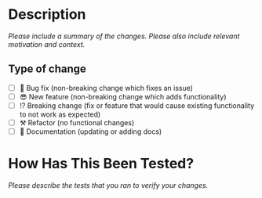 # Description

*Please include a summary of the changes. Please also include relevant motivation and context.*

## Type of change

- [ ] 🐛 Bug fix (non-breaking change which fixes an issue)
- [ ] 😎 New feature (non-breaking change which adds functionality)
- [ ] ⁉️ Breaking change (fix or feature that would cause existing functionality to not work as expected)
- [ ] ⚒️ Refactor (no functional changes)
- [ ] 📖 Documentation (updating or adding docs)

# How Has This Been Tested?

*Please describe the tests that you ran to verify your changes.*
